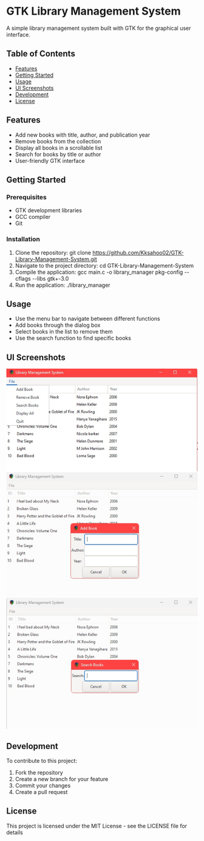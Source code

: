 # GTK Library Management System

A simple library management system built with GTK for the graphical user interface.

## Table of Contents
- [Features](#features)
- [Getting Started](#getting-started)
- [Usage](#usage)
- [UI Screenshots](#ui-screenshots)
- [Development](#development)
- [License](#license)

## Features
- Add new books with title, author, and publication year
- Remove books from the collection
- Display all books in a scrollable list
- Search for books by title or author
- User-friendly GTK interface

## Getting Started

### Prerequisites
- GTK development libraries
- GCC compiler
- Git

### Installation
1. Clone the repository:
   git clone https://github.com/Kksahoo02/GTK-Library-Management-System.git
2. Navigate to the project directory:
   cd GTK-Library-Management-System
3. Compile the application:
   gcc main.c -o library_manager pkg-config --cflags --libs gtk+-3.0
4. Run the application:
   ./library_manager


## Usage
- Use the menu bar to navigate between different functions
- Add books through the dialog box
- Select books in the list to remove them
- Use the search function to find specific books

## UI Screenshots

![Main Window](screenshots/main_window.jpg)
![Add Book Dialog](screenshots/add_book_dialog.jpg)
![Search Results](screenshots/Search.jpg)

## Development
To contribute to this project:
1. Fork the repository
2. Create a new branch for your feature
3. Commit your changes
4. Create a pull request

## License
This project is licensed under the MIT License - see the LICENSE file for details
